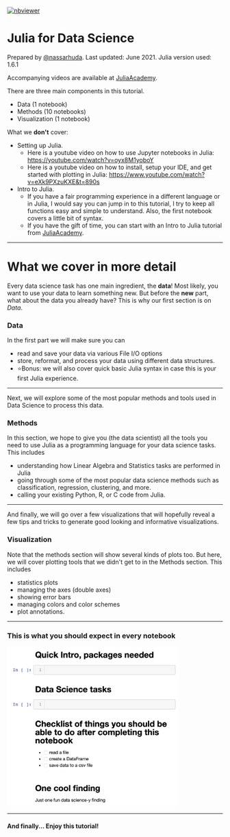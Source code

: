 [![nbviewer](https://github.com/jupyter/design/blob/master/logos/Badges/nbviewer_badge.svg)](https://nbviewer.jupyter.org/github/JuliaAcademy/DataScience/)

# Julia for Data Science
Prepared by [@nassarhuda](https://github.com/nassarhuda). Last updated: June 2021. Julia version used: 1.6.1

Accompanying videos are available at [JuliaAcademy](https://juliaacademy.com/p/julia-for-data-science).

There are three main components in this tutorial.
- Data (1 notebook)
- Methods (10 notebooks)
- Visualization (1 notebook)

What we **don't** cover:
- Setting up Julia.
    - Here is a youtube video on how to use Jupyter notebooks in Julia: https://youtube.com/watch?v=oyx8M1yoboY
    - Here is a youtube video on how to install, setup your IDE, and get started with plotting in Julia: https://www.youtube.com/watch?v=eXk9PXzuKXE&t=890s
- Intro to Julia.
    - If you have a fair programming experience in a different language or in Julia, I would say you can jump in to this tutorial, I try to keep all functions easy and simple to understand. Also, the first notebook covers a little bit of syntax.
    - If you have the gift of time, you can start with an Intro to Julia tutorial from [JuliaAcademy](https://juliaacademy.com/p/intro-to-julia).

----------------------------
# What we cover in more detail

Every data science task has one main ingredient, the **data**! Most likely, you want to use your data to learn something new. But before the **new** part, what about the data you already have? This is why our first section is on _Data_.  

### Data
In the first part we will make sure you can
- read and save your data via various File I/O options
- store, reformat, and process your data using different data structures.
- ⭐Bonus: we will also cover quick basic Julia syntax in case this is your first Julia experience.

---

Next, we will explore some of the most popular methods and tools used in Data Science to process this data.
### Methods
In this section, we hope to give you (the data scientist) all the tools you need to use Julia as a programming language for your data science tasks. This includes
- understanding how Linear Algebra and Statistics tasks are performed in Julia
- going through some of the most popular data science methods such as classification, regression, clustering, and more.
- calling your existing Python, R, or C code from Julia.
-----
And finally, we will go over a few visualizations that will hopefully reveal a few tips and tricks to generate good looking and informative visualizations.
### Visualization
Note that the methods section will show several kinds of plots too. But here, we will cover plotting tools that we didn't get to in the Methods section. This includes
- statistics plots
- managing the axes (double axes)
- showing error bars
- managing colors and color schemes
- plot annotations.

--------
### This is what you should expect in every notebook
<img src="data/format.png" width="400">

-----
#### And finally... Enjoy this tutorial!
